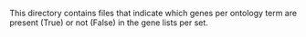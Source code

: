 This directory contains files that indicate which genes per ontology term are present (True) or not (False) in the gene lists per set.

